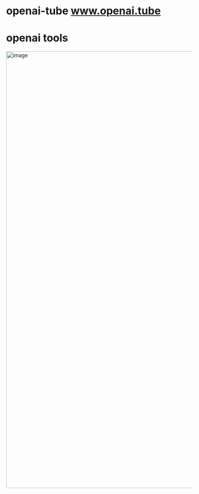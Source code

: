 # openai-tube www.openai.tube

# openai tools

<img width="1177" alt="image" src="https://github.com/yandong2023/openai-tube/assets/7277108/e94cc559-a9bc-4a41-9088-a3abfd847f6f">


